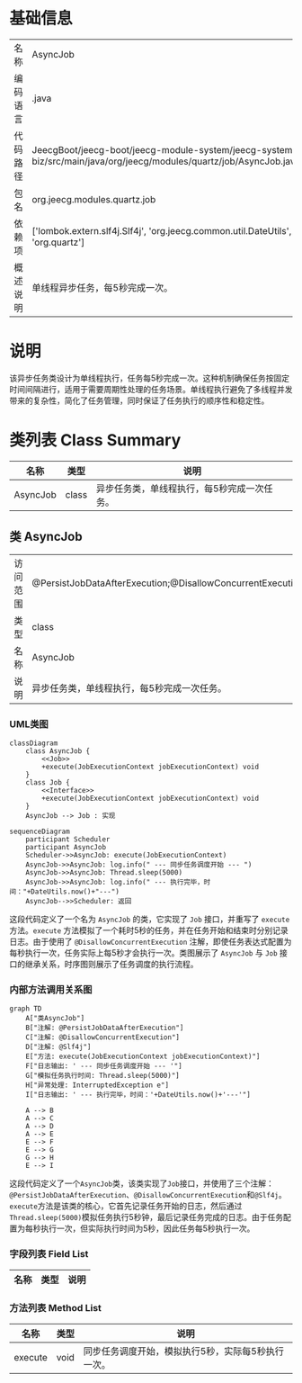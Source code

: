 # 基础信息

|      |      |
|------|------|
| 名称 | AsyncJob |
| 编码语言 | .java |
| 代码路径 | JeecgBoot/jeecg-boot/jeecg-module-system/jeecg-system-biz/src/main/java/org/jeecg/modules/quartz/job/AsyncJob.java |
| 包名 | org.jeecg.modules.quartz.job |
| 依赖项 | ['lombok.extern.slf4j.Slf4j', 'org.jeecg.common.util.DateUtils', 'org.quartz'] |
| 概述说明 | 单线程异步任务，每5秒完成一次。 |

# 说明

该异步任务类设计为单线程执行，任务每5秒完成一次。这种机制确保任务按固定时间间隔进行，适用于需要周期性处理的任务场景。单线程执行避免了多线程并发带来的复杂性，简化了任务管理，同时保证了任务执行的顺序性和稳定性。

# 类列表 Class Summary

| 名称   | 类型  | 说明 |
|-------|------|-------------|
| AsyncJob | class | 异步任务类，单线程执行，每5秒完成一次任务。 |



## 类 AsyncJob

|      |      |
|------|------|
| 访问范围 | @PersistJobDataAfterExecution;@DisallowConcurrentExecution;@Slf4j;public |
| 类型 | class |
| 名称 | AsyncJob |
| 说明 | 异步任务类，单线程执行，每5秒完成一次任务。 |


### UML类图

```mermaid
classDiagram
    class AsyncJob {
        <<Job>>
        +execute(JobExecutionContext jobExecutionContext) void
    }
    class Job {
        <<Interface>>
        +execute(JobExecutionContext jobExecutionContext) void
    }
    AsyncJob --> Job : 实现
```

```mermaid
sequenceDiagram
    participant Scheduler
    participant AsyncJob
    Scheduler->>AsyncJob: execute(JobExecutionContext)
    AsyncJob->>AsyncJob: log.info(" --- 同步任务调度开始 --- ")
    AsyncJob->>AsyncJob: Thread.sleep(5000)
    AsyncJob->>AsyncJob: log.info(" --- 执行完毕，时间："+DateUtils.now()+"---")
    AsyncJob-->>Scheduler: 返回
```

这段代码定义了一个名为 `AsyncJob` 的类，它实现了 `Job` 接口，并重写了 `execute` 方法。`execute` 方法模拟了一个耗时5秒的任务，并在任务开始和结束时分别记录日志。由于使用了 `@DisallowConcurrentExecution` 注解，即使任务表达式配置为每秒执行一次，任务实际上每5秒才会执行一次。类图展示了 `AsyncJob` 与 `Job` 接口的继承关系，时序图则展示了任务调度的执行流程。


### 内部方法调用关系图

```mermaid
graph TD
    A["类AsyncJob"]
    B["注解: @PersistJobDataAfterExecution"]
    C["注解: @DisallowConcurrentExecution"]
    D["注解: @Slf4j"]
    E["方法: execute(JobExecutionContext jobExecutionContext)"]
    F["日志输出: ' --- 同步任务调度开始 --- '"]
    G["模拟任务执行时间: Thread.sleep(5000)"]
    H["异常处理: InterruptedException e"]
    I["日志输出: ' --- 执行完毕，时间：'+DateUtils.now()+'---'"]

    A --> B
    A --> C
    A --> D
    A --> E
    E --> F
    E --> G
    G --> H
    E --> I
```

这段代码定义了一个`AsyncJob`类，该类实现了`Job`接口，并使用了三个注解：`@PersistJobDataAfterExecution`、`@DisallowConcurrentExecution`和`@Slf4j`。`execute`方法是该类的核心，它首先记录任务开始的日志，然后通过`Thread.sleep(5000)`模拟任务执行5秒钟，最后记录任务完成的日志。由于任务配置为每秒执行一次，但实际执行时间为5秒，因此任务每5秒执行一次。

### 字段列表 Field List

| 名称  | 类型  | 说明 |
|-------|-------|------|

### 方法列表 Method List

| 名称  | 类型  | 说明 |
|-------|-------|------|
| execute | void | 同步任务调度开始，模拟执行5秒，实际每5秒执行一次。 |




